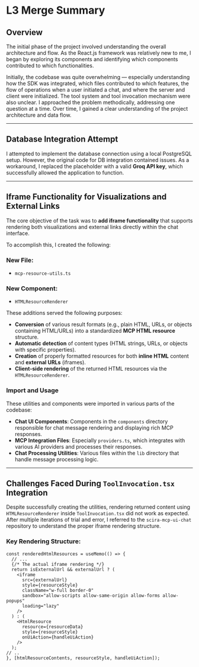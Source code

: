 # L3 Merge Summary

## Overview

The initial phase of the project involved understanding the overall architecture and flow. As the React.js framework was relatively new to me, I began by exploring its components and identifying which components contributed to which functionalities.

Initially, the codebase was quite overwhelming — especially understanding how the SDK was integrated, which files contributed to which features, the flow of operations when a user initiated a chat, and where the server and client were initialized. The tool system and tool invocation mechanism were also unclear. I approached the problem methodically, addressing one question at a time. Over time, I gained a clear understanding of the project architecture and data flow.

---

## Database Integration Attempt

I attempted to implement the database connection using a local PostgreSQL setup. However, the original code for DB integration contained issues. As a workaround, I replaced the placeholder with a valid **Groq API key**, which successfully allowed the application to function.

---

## Iframe Functionality for Visualizations and External Links

The core objective of the task was to **add iframe functionality** that supports rendering both visualizations and external links directly within the chat interface.

To accomplish this, I created the following:

### New File:
- `mcp-resource-utils.ts`

### New Component:
- `HTMLResourceRenderer`

These additions served the following purposes:

- **Conversion** of various result formats (e.g., plain HTML, URLs, or objects containing HTML/URLs) into a standardized **MCP HTML resource** structure.
- **Automatic detection** of content types (HTML strings, URLs, or objects with specific properties).
- **Creation** of properly formatted resources for both **inline HTML** content and **external URLs** (iframes).
- **Client-side rendering** of the returned HTML resources via the `HTMLResourceRenderer`.

### Import and Usage

These utilities and components were imported in various parts of the codebase:

- **Chat UI Components**: Components in the `components` directory responsible for chat message rendering and displaying rich MCP responses.
- **MCP Integration Files**: Especially `providers.ts`, which integrates with various AI providers and processes their responses.
- **Chat Processing Utilities**: Various files within the `lib` directory that handle message processing logic.

---

## Challenges Faced During `ToolInvocation.tsx` Integration

Despite successfully creating the utilities, rendering returned content using `HTMLResourceRenderer` inside `ToolInvocation.tsx` did not work as expected. After multiple iterations of trial and error, I referred to the `scira-mcp-ui-chat` repository to understand the proper iframe rendering structure.

### Key Rendering Structure:

```tsx
const renderedHtmlResources = useMemo(() => {
  // ...
  {/* The actual iframe rendering */}
  return isExternalUrl && externalUrl ? (
    <iframe 
      src={externalUrl}
      style={resourceStyle}
      className="w-full border-0"
      sandbox="allow-scripts allow-same-origin allow-forms allow-popups"
      loading="lazy"
    />
  ) : (
    <HtmlResource
      resource={resourceData}
      style={resourceStyle}
      onUiAction={handleUiAction}
    />
  );
// ..
}, [htmlResourceContents, resourceStyle, handleUiAction]);
